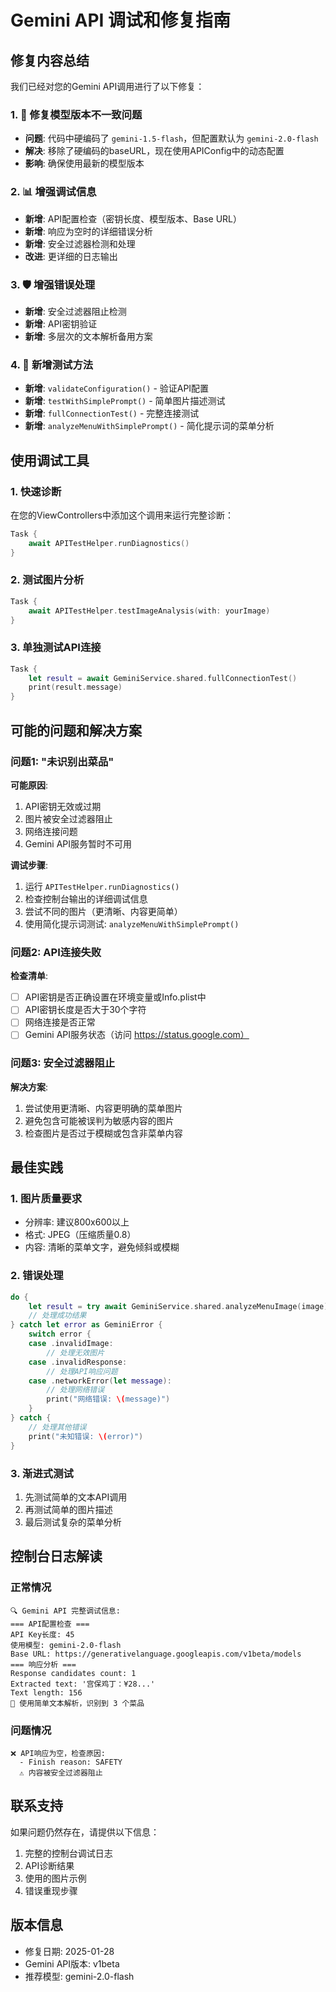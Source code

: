 # Gemini API 调试和修复指南

## 修复内容总结

我们已经对您的Gemini API调用进行了以下修复：

### 1. 🔧 修复模型版本不一致问题
- **问题**: 代码中硬编码了 `gemini-1.5-flash`，但配置默认为 `gemini-2.0-flash`
- **解决**: 移除了硬编码的baseURL，现在使用APIConfig中的动态配置
- **影响**: 确保使用最新的模型版本

### 2. 📊 增强调试信息
- **新增**: API配置检查（密钥长度、模型版本、Base URL）
- **新增**: 响应为空时的详细错误分析
- **新增**: 安全过滤器检测和处理
- **改进**: 更详细的日志输出

### 3. 🛡️ 增强错误处理
- **新增**: 安全过滤器阻止检测
- **新增**: API密钥验证
- **新增**: 多层次的文本解析备用方案

### 4. 🔄 新增测试方法
- **新增**: `validateConfiguration()` - 验证API配置
- **新增**: `testWithSimplePrompt()` - 简单图片描述测试
- **新增**: `fullConnectionTest()` - 完整连接测试
- **新增**: `analyzeMenuWithSimplePrompt()` - 简化提示词的菜单分析

## 使用调试工具

### 1. 快速诊断
在您的ViewControllers中添加这个调用来运行完整诊断：

```swift
Task {
    await APITestHelper.runDiagnostics()
}
```

### 2. 测试图片分析
```swift
Task {
    await APITestHelper.testImageAnalysis(with: yourImage)
}
```

### 3. 单独测试API连接
```swift
Task {
    let result = await GeminiService.shared.fullConnectionTest()
    print(result.message)
}
```

## 可能的问题和解决方案

### 问题1: "未识别出菜品"
**可能原因**:
1. API密钥无效或过期
2. 图片被安全过滤器阻止
3. 网络连接问题
4. Gemini API服务暂时不可用

**调试步骤**:
1. 运行 `APITestHelper.runDiagnostics()`
2. 检查控制台输出的详细调试信息
3. 尝试不同的图片（更清晰、内容更简单）
4. 使用简化提示词测试: `analyzeMenuWithSimplePrompt()`

### 问题2: API连接失败
**检查清单**:
- [ ] API密钥是否正确设置在环境变量或Info.plist中
- [ ] API密钥长度是否大于30个字符
- [ ] 网络连接是否正常
- [ ] Gemini API服务状态（访问 https://status.google.com）

### 问题3: 安全过滤器阻止
**解决方案**:
1. 尝试使用更清晰、内容更明确的菜单图片
2. 避免包含可能被误判为敏感内容的图片
3. 检查图片是否过于模糊或包含非菜单内容

## 最佳实践

### 1. 图片质量要求
- 分辨率: 建议800x600以上
- 格式: JPEG（压缩质量0.8）
- 内容: 清晰的菜单文字，避免倾斜或模糊

### 2. 错误处理
```swift
do {
    let result = try await GeminiService.shared.analyzeMenuImage(image)
    // 处理成功结果
} catch let error as GeminiError {
    switch error {
    case .invalidImage:
        // 处理无效图片
    case .invalidResponse:
        // 处理API响应问题
    case .networkError(let message):
        // 处理网络错误
        print("网络错误: \(message)")
    }
} catch {
    // 处理其他错误
    print("未知错误: \(error)")
}
```

### 3. 渐进式测试
1. 先测试简单的文本API调用
2. 再测试简单的图片描述
3. 最后测试复杂的菜单分析

## 控制台日志解读

### 正常情况
```
🔍 Gemini API 完整调试信息:
=== API配置检查 ===
API Key长度: 45
使用模型: gemini-2.0-flash
Base URL: https://generativelanguage.googleapis.com/v1beta/models
=== 响应分析 ===
Response candidates count: 1
Extracted text: '宫保鸡丁：¥28...'
Text length: 156
📝 使用简单文本解析，识别到 3 个菜品
```

### 问题情况
```
❌ API响应为空，检查原因:
  - Finish reason: SAFETY
  ⚠️ 内容被安全过滤器阻止
```

## 联系支持

如果问题仍然存在，请提供以下信息：
1. 完整的控制台调试日志
2. API诊断结果
3. 使用的图片示例
4. 错误重现步骤

## 版本信息
- 修复日期: 2025-01-28
- Gemini API版本: v1beta
- 推荐模型: gemini-2.0-flash 